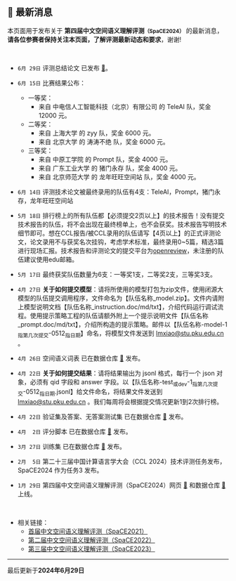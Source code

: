 
<br/>

## 📮 最新消息

<p class="text-center">本页面用于发布关于 <strong>第四届中文空间语义理解评测<small>（SpaCE2024）</small></strong> 的最新消息，<br/><span style="color:var(--notice-red)"><strong>请各位参赛者保持关注本页面，了解评测最新动态和要求</strong></span>，谢谢!</p>

<br/>

- `6月 29日` 评测总结论文 已发布 <a href="https://github.com/2030NLP/SpaCE2024/tree/main/docs" target="_blank">🔗</a>。

- `6月 15日` 比赛结果公布：
  - 一等奖：
    - 来自 中电信人工智能科技（北京）有限公司 的 TeleAI 队，奖金 12000 元。
  - 二等奖：
    - 来自 上海大学 的 zyy 队，奖金 6000 元。
    - 来自 北京大学 的 涛涛不绝 队，奖金 6000 元。
  - 三等奖：
    - 来自 中原工学院 的 Prompt 队，奖金 4000 元。
    - 来自 广东工业大学 的 猪门永存 队，奖金 4000 元。
    - 来自 北京师范大学 的 龙年旺旺空间站 队，奖金 4000 元。

- `6月 14日` 评测技术论文被最终录用的队伍有4支：TeleAI，Prompt，猪门永存，龙年旺旺空间站

- `5月 18日` 排行榜上的所有队伍都【必须提交2页以上】的技术报告！没有提交技术报告的队伍，将不会出现在最终榜单上，也不会获奖。技术报告写明技术细节即可。想在CCL报告/被CCL录用的队伍请写【4页以上】的正式评测论文，论文录用不与获奖名次挂钩，考虑学术标准，最终录用0~5篇，精选3篇进行现场汇报。技术报告和评测论文的提交平台为<a href="https://openreview.net/" target="_blank">openreview</a>，未注册的队伍建议使用edu邮箱。

- `5月 17日` 最终获奖队伍数量为6支：一等奖1支，二等奖2支，三等奖3支。

- `4月 27日` **关于如何提交模型**：请将所使用的模型打包为zip文件，使用闭源大模型的队伍提交调用程序，文件命名为【队伍名称_model.zip】。文件内请附上模型说明文档【队伍名称_instruction.doc/md/txt】，介绍代码运行调试流程。使用提示策略工程的队伍请额外附上一个提示说明文件【队伍名称_prompt.doc/md/txt】，介绍所构造的提示策略。邮件以【<span style="color:var(--notice-red)">队伍名称-model-1<sub>指第几次提交</sub>-0512<sub>指日期</sub></span>】命名，将模型文件发送到 lmxiao@stu.pku.edu.cn 。

- `4月 26日` 空间语义词表 已在数据仓库 <a href="https://github.com/2030NLP/SpaCE2024/tree/main/data" target="_blank">🔗</a> 发布。

- `4月 22日` **关于如何提交结果**：请将结果输出为 jsonl 格式，每行一个 json 对象，必须有 qid 字段和 answer 字段。以【<span style="color:var(--notice-red)">队伍名称-test<sub>或dev</sub>-1<sub>指第几次提交</sub>-0512<sub>指日期</sub>.jsonl</span>】给文件命名，将结果文件发送到 lmxiao@stu.pku.edu.cn 。我们每周将会根据提交情况更新1到2次排行榜。

- `4月 22日` 验证集及答案、无答案测试集 已在数据仓库 <a href="https://github.com/2030NLP/SpaCE2024/tree/main/data" target="_blank">🔗</a> 发布。

- `4月  2日` 评分脚本 已在数据仓库 <a href="https://github.com/2030NLP/SpaCE2024/tree/main/eval" target="_blank">🔗</a> 发布。

- `3月 27日` 训练集 已在数据仓库 <a href="https://github.com/2030NLP/SpaCE2024/tree/main/data" target="_blank">🔗</a> 发布。

- `2月  5日` 第二十三届中国计算语言学大会（CCL 2024）技术评测任务发布，SpaCE2024 作为任务3 发布。

- `1月 29日` 第四届中文空间语义理解评测（SpaCE2024）网页 <a href="https://2030nlp.github.io/SpaCE2024" target="_blank">🔗</a> 和数据仓库 <a href="https://github.com/2030NLP/SpaCE2024" target="_blank">🔗</a> 上线。

<br/>

- 相关链接：
  - <a href="http://ccl.pku.edu.cn:8084/SpaCE2021/" target="_blank">首届中文空间语义理解评测（SpaCE2021）</a >
  - <a href="https://2030nlp.github.io/SpaCE2022/" target="_blank">第二届中文空间语义理解评测（SpaCE2022）</a >
  - <a href="https://2030nlp.github.io/SpaCE2023/" target="_blank">第三届中文空间语义理解评测（SpaCE2023）</a >
    <!-- - [基于前提的跨模态推理评测 PMR 2022](https://2030nlp.github.io/PMR/evaluation.html) -->
    <!-- - [第二届中文抽象语义表示解析评测 CAMRP 2022](https://github.com/GoThereGit/Chinese-AMR) -->
    <!-- - [中文语法纠错评测 CLTC 2022](https://github.com/blcuicall/CCL2022-CGEC) -->

<hr/>
<p class="text-center">最后更新于<strong>2024年6月29日</strong></p>
